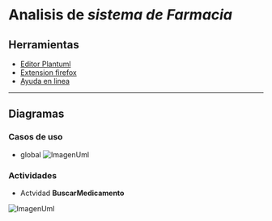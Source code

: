 # Analisis de *sistema de Farmacia*
## Herramientas
- [Editor Plantuml](https://sujoyu.github.io/plantuml-previewer/)
- [Extension firefox](https://addons.mozilla.org/en-US/firefox/addon/plantuml-visualizer/)
- [Ayuda en linea](https://plantuml.com/sitemap-language-specification) 
___
## Diagramas
### Casos de uso
- global
![ImagenUml](http://www.plantuml.com/plantuml/proxy?cache=no&src=https://raw.github.com/vonbeitthia/FarmaciaUML/main/diagramas/USCglobal.plantuml)

### Actividades
- Actvidad **BuscarMedicamento**

![ImagenUml](http://www.plantuml.com/plantuml/proxy?cache=no&src=https://raw.github.com/vonbeitthia/FarmaciaUML/main/diagramas/ACbuscarMedicamento.plantuml)